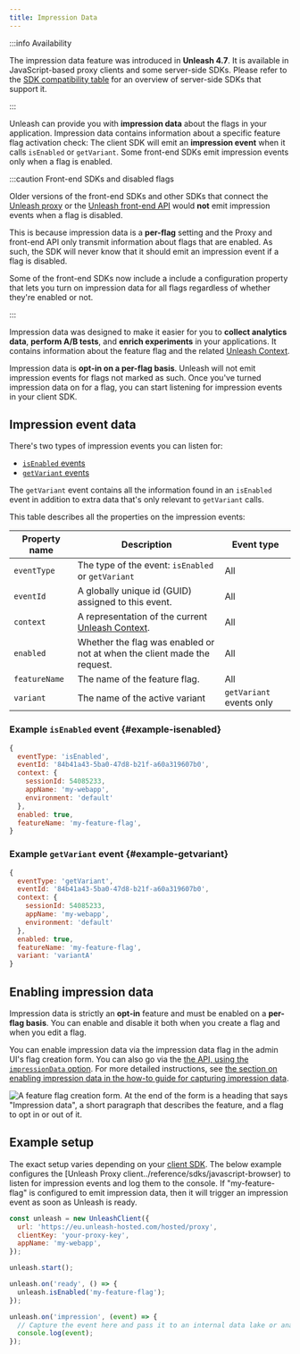 ```yaml
---
title: Impression Data
---
```


:::info Availability

The impression data feature was introduced in **Unleash 4.7**. It is available in JavaScript-based proxy clients and some server-side SDKs. Please refer to the [SDK compatibility table](../reference/sdks/index.md#server-side-sdk-compatibility-table) for an overview of server-side SDKs that support it.

:::

Unleash can provide you with **impression data** about the flags in your application. Impression data contains information about a specific feature flag activation check: The client SDK will emit an **impression event** when it calls `isEnabled` or `getVariant`. Some front-end SDKs emit impression events only when a flag is enabled.

:::caution Front-end SDKs and disabled flags

Older versions of the front-end SDKs and other SDKs that connect the [Unleash proxy](../generated/unleash-proxy.md) or the [Unleash front-end API](../reference/front-end-api.md) would **not** emit impression events when a flag is disabled.

This is because impression data is a **per-flag** setting and the Proxy and front-end API only transmit information about flags that are enabled. As such, the SDK will never know that it should emit an impression event if a flag is disabled.

Some of the front-end SDKs now include a include a configuration property that lets you turn on impression data for all flags regardless of whether they're enabled or not.

:::

Impression data was designed to make it easier for you to **collect analytics data**, **perform A/B tests**, and **enrich experiments** in your applications. It contains information about the feature flag and the related [Unleash Context](../reference/unleash-context.md).

Impression data is **opt-in on a per-flag basis**. Unleash will not emit impression events for flags not marked as such. Once you've turned impression data on for a flag, you can start listening for impression events in your client SDK.

## Impression event data

There's two types of impression events you can listen for:

- [`isEnabled` events](#example-isenabled)
- [`getVariant` events](#example-getvariant)

The `getVariant` event contains all the information found in an `isEnabled` event in addition to extra data that's only relevant to `getVariant` calls.

This table describes all the properties on the impression events:

| Property name | Description | Event type |
| --- | --- | --- |
| `eventType` | The type of the event: `isEnabled` or `getVariant` | All |
| `eventId` | A globally unique id (GUID) assigned to this event. | All |
| `context` | A representation of the current [Unleash Context](../reference/unleash-context.md). | All |
| `enabled` | Whether the flag was enabled or not at when the client made the request. | All |
| `featureName` | The name of the feature flag. | All |
| `variant` | The name of the active variant | `getVariant` events only |

### Example `isEnabled` event {#example-isenabled}

```js
{
  eventType: 'isEnabled',
  eventId: '84b41a43-5ba0-47d8-b21f-a60a319607b0',
  context: {
    sessionId: 54085233,
    appName: 'my-webapp',
    environment: 'default'
  },
  enabled: true,
  featureName: 'my-feature-flag',
}
```

### Example `getVariant` event {#example-getvariant}

```js
{
  eventType: 'getVariant',
  eventId: '84b41a43-5ba0-47d8-b21f-a60a319607b0',
  context: {
    sessionId: 54085233,
    appName: 'my-webapp',
    environment: 'default'
  },
  enabled: true,
  featureName: 'my-feature-flag',
  variant: 'variantA'
}
```

## Enabling impression data

Impression data is strictly an **opt-in** feature and must be enabled on a **per-flag basis**. You can enable and disable it both when you create a flag and when you edit a flag.

You can enable impression data via the impression data flag in the admin UI's flag creation form. You can also go via the [the API, using the `impressionData` option](/reference/api/legacy/unleash/admin/features-v2.md#create-toggle). For more detailed instructions, see [the section on enabling impression data in the how-to guide for capturing impression data](../how-to/how-to-capture-impression-data.mdx#step-1).

![A feature flag creation form. At the end of the form is a heading that says "Impression data", a short paragraph that describes the feature, and a flag to opt in or out of it.](/img/create_feat_impression.png)

## Example setup

The exact setup varies depending on your [client SDK](../reference/sdks/index.md). The below example configures the [Unleash Proxy client../reference/sdks/javascript-browser) to listen for impression events and log them to the console. If "my-feature-flag" is configured to emit impression data, then it will trigger an impression event as soon as Unleash is ready.

```js
const unleash = new UnleashClient({
  url: 'https://eu.unleash-hosted.com/hosted/proxy',
  clientKey: 'your-proxy-key',
  appName: 'my-webapp',
});

unleash.start();

unleash.on('ready', () => {
  unleash.isEnabled('my-feature-flag');
});

unleash.on('impression', (event) => {
  // Capture the event here and pass it to an internal data lake or analytics provider
  console.log(event);
});
```
